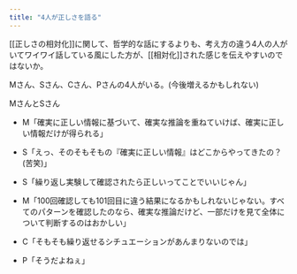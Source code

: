 ```yaml
---
title: "4人が正しさを語る"
---
```


[[正しさの相対化]]に関して、哲学的な話にするよりも、考え方の違う4人の人がいてワイワイ話している風にした方が、[[相対化]]された感じを伝えやすいのではないか。

Mさん、Sさん、Cさん、Pさんの4人がいる。(今後増えるかもしれない)

MさんとSさん
- M「確実に正しい情報に基づいて、確実な推論を重ねていけば、確実に正しい情報だけが得られる」
- S「えっ、そのそもそもの『確実に正しい情報』はどこからやってきたの？(苦笑)」

- S「繰り返し実験して確認されたら正しいってことでいいじゃん」
- M「100回確認しても101回目に違う結果になるかもしれないじゃない。すべてのパターンを確認したのなら、確実な推論だけど、一部だけを見て全体について判断するのはおかしい」
- C「そもそも繰り返せるシチュエーションがあんまりないのでは」
- P「そうだよねぇ」

